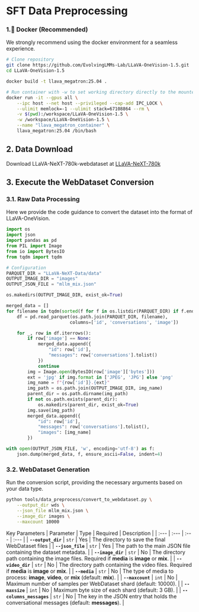 # SFT Data Preprocessing

### 1.🐳 Docker (Recommended)

We strongly recommend using the docker environment for a seamless experience.

```bash
# Clone repository
git clone https://github.com/EvolvingLMMs-Lab/LLaVA-OneVision-1.5.git
cd LLaVA-OneVision-1.5

docker build -t llava_megatron:25.04 .

# Run container with -w to set working directory directly to the mounted volume
docker run -it --gpus all \
    --ipc host --net host --privileged --cap-add IPC_LOCK \
    --ulimit memlock=-1 --ulimit stack=67108864 --rm \
    -v $(pwd):/workspace/LLaVA-OneVision-1.5 \
    -w /workspace/LLaVA-OneVision-1.5 \
    --name "llava_megatron_container" \
    llava_megatron:25.04 /bin/bash
```

## 2\. Data Download

Download LLaVA-NeXT-780k-webdataset at [LLaVA-NeXT-780k](https://huggingface.co/datasets/lmms-lab/LLaVA-NeXT-Data)


## 3\. Execute the WebDataset Conversion

### 3.1. Raw Data Processing
Here we provide the code guidance to convert the dataset into the format of LLaVA-OneVision.

```python
import os
import json
import pandas as pd
from PIL import Image
from io import BytesIO
from tqdm import tqdm

# Configuration
PARQUET_DIR = "LLaVA-NeXT-Data/data"
OUTPUT_IMAGE_DIR = "images"
OUTPUT_JSON_FILE = "mllm_mix.json"

os.makedirs(OUTPUT_IMAGE_DIR, exist_ok=True)

merged_data = []
for filename in tqdm(sorted(f for f in os.listdir(PARQUET_DIR) if f.endswith('.parquet'))):
    df = pd.read_parquet(os.path.join(PARQUET_DIR, filename),
                        columns=['id', 'conversations', 'image'])

    for _, row in df.iterrows():
        if row['image'] == None:
            merged_data.append({
                "id": row['id'],
                "messages": row['conversations'].tolist()
            })
            continue
        img = Image.open(BytesIO(row['image']['bytes']))
        ext = 'jpg' if img.format in ['JPEG', 'JPG'] else 'png'
        img_name = f"{row['id']}.{ext}"
        img_path = os.path.join(OUTPUT_IMAGE_DIR, img_name)
        parent_dir = os.path.dirname(img_path)
        if not os.path.exists(parent_dir):
            os.makedirs(parent_dir, exist_ok=True)
        img.save(img_path)
        merged_data.append({
            "id": row['id'],
            "messages": row['conversations'].tolist(),
            "images": [img_name]
        })

with open(OUTPUT_JSON_FILE, 'w', encoding='utf-8') as f:
    json.dump(merged_data, f, ensure_ascii=False, indent=4)

```


### 3.2. WebDataset Generation

Run the conversion script, providing the necessary arguments based on your data type.

```bash
python tools/data_preprocess/convert_to_webdataset.py \
    --output_dir wds \
    --json_file mllm_mix.json \
    --image_dir images \
    --maxcount 10000
```
Key Parameters
| Parameter | Type | Required | Description |
| :--- | :--- | :--- | :--- |
| **`--output_dir`** | `str` | Yes | The directory to save the final WebDataset files |
| **`--json_file`** | `str` | Yes | The path to the main JSON file containing the dataset metadata. |
| **`--image_dir`** | `str` | No | The directory path containing the image files. Required if **media** is **image** or **mix**. |
| **`--video_dir`** | `str` | No | The directory path containing the video files. Required if **media** is **image** or **mix**. |
| **`--media`** | `str` | No | The type of media to process: **image**, **video**, or **mix** (default: **mix**). |
| **`--maxcount`** | `int` | No | Maximum number of samples per WebDataset shard (default: $10000$). |
| **`--maxsize`** | `int` | No | Maximum byte size of each shard (default: $3$ GB). |
| **`--columns_messages`** | `str` | No | The key in the JSON entry that holds the conversational messages (default: **messages**). |